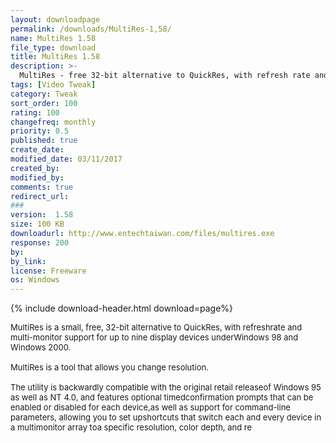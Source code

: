 ```yaml
---
layout: downloadpage
permalink: /downloads/MultiRes-1,58/
name: MultiRes 1.58
file_type: download
title: MultiRes 1.58
description: >-
  MultiRes - free 32-bit alternative to QuickRes, with refresh rate and multi-monitor support for up to nine display devices
tags: [Video Tweak]
category: Tweak
sort_order: 100
rating: 100
changefreq: monthly
priority: 0.5
published: true
create_date: 
modified_date: 03/11/2017
created_by: 
modified_by: 
comments: true
redirect_url: 
### 
version:  1.58
size: 100 KB
downloadurl: http://www.entechtaiwan.com/files/multires.exe
response: 200
by: 
by_link: 
license: Freeware
os: Windows
---
```


{% include download-header.html download=page%}

<p style="fix-download-text !important">
<p><font size="2"><p>MultiRes is a small, free, 32-bit alternative to QuickRes, with refreshrate and multi-monitor support for up to nine display devices underWindows 98 and Windows 2000.<br />
<br />
MultiRes is a tool that allows you change resolution.<br />
<br />
The utility is backwardly compatible with the original retail releaseof Windows 95 as well as NT 4.0, and features optional timedconfirmation prompts that can be enabled or disabled for each device,as well as support for command-line parameters, allowing you to set upshortcuts that switch each and every device in a multimonitor array toa specific resolution, color depth, and re</p></p></p>
